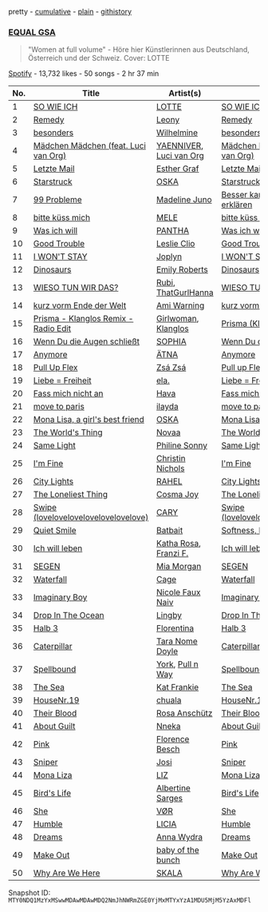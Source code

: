 pretty - [cumulative](/playlists/cumulative/37i9dQZF1DWVA5o3WHL2eG.md) - [plain](/playlists/plain/37i9dQZF1DWVA5o3WHL2eG) - [githistory](https://github.githistory.xyz/mackorone/spotify-playlist-archive/blob/main/playlists/plain/37i9dQZF1DWVA5o3WHL2eG)

### [EQUAL GSA](https://open.spotify.com/playlist/37i9dQZF1DWVA5o3WHL2eG)

> "Women at full volume" \- Höre hier Künstlerinnen aus Deutschland, Österreich und der Schweiz\. Cover: LOTTE

[Spotify](https://open.spotify.com/user/spotify) - 13,732 likes - 50 songs - 2 hr 37 min

| No. | Title | Artist(s) | Album | Length |
|---|---|---|---|---|
| 1 | [SO WIE ICH](https://open.spotify.com/track/6JkTgg7FY1DWZLYiM1B56Q) | [LOTTE](https://open.spotify.com/artist/3gqabzO7zvHVzAIT0Nxqa3) | [SO WIE ICH](https://open.spotify.com/album/0t6Q2AEooDRXaI1xITnhKe) | 3:39 |
| 2 | [Remedy](https://open.spotify.com/track/5JVA0t7r2Y7m9NaHmgaeiC) | [Leony](https://open.spotify.com/artist/2NpPlwwDVYR5dIj0F31EcC) | [Remedy](https://open.spotify.com/album/4nKguZWie1WQuxFspIwHOY) | 2:27 |
| 3 | [besonders](https://open.spotify.com/track/0qZ38h6vARmBn1dLPo5qIU) | [Wilhelmine](https://open.spotify.com/artist/4f5pBvQZzdOGpFF0pwtUZG) | [besonders](https://open.spotify.com/album/14iHxk7M0XCEgoZPiYn8Rg) | 3:00 |
| 4 | [Mädchen Mädchen \(feat\. Luci van Org\)](https://open.spotify.com/track/1NNcwO2fcbkYdWR4cpv2Vq) | [YAENNIVER](https://open.spotify.com/artist/62yGrNS5EcrAnBVlDtlBEw), [Luci van Org](https://open.spotify.com/artist/4MiL1KP3pARZzzmvEUSELY) | [Mädchen Mädchen \(feat\. Luci van Org\)](https://open.spotify.com/album/0mqbTppBPQCghaadqHMxoR) | 2:46 |
| 5 | [Letzte Mail](https://open.spotify.com/track/3wa4qwuJVPNGIpuoJmffcV) | [Esther Graf](https://open.spotify.com/artist/1FXdfOOisB3d3hfZOjhjID) | [Letzte Mail](https://open.spotify.com/album/4ac7Z0wjwhaYeQMk1UaDRz) | 2:48 |
| 6 | [Starstruck](https://open.spotify.com/track/051QrxU9tbj7lMpVQ5GBBr) | [OSKA](https://open.spotify.com/artist/4aT85lix0NSNB6w9Ozzksq) | [Starstruck](https://open.spotify.com/album/55g84BQDIGOoXKrWf2j3aG) | 2:57 |
| 7 | [99 Probleme](https://open.spotify.com/track/5kzcodJVFIui6nCRAfKw3O) | [Madeline Juno](https://open.spotify.com/artist/6u8KyY2rfBGDtDejRJ9JaQ) | [Besser kann ich es nicht erklären](https://open.spotify.com/album/2x3GbNC5I3eFx4ZrFJjvsy) | 3:33 |
| 8 | [bitte küss mich](https://open.spotify.com/track/4CofSphX6ltv4pRdJaKqL0) | [MELE](https://open.spotify.com/artist/6Lk699bosWcOqCMFLJFrPp) | [bitte küss mich](https://open.spotify.com/album/3jfvxgoyvSt2IVWUkDTUGI) | 2:34 |
| 9 | [Was ich will](https://open.spotify.com/track/1oMegChnI6ZqfcDR5n8eBJ) | [PANTHA](https://open.spotify.com/artist/40TyBBFIw2Nw3psoWIkNI8) | [Was ich will](https://open.spotify.com/album/6ktVzgaQxt03He86k7ZFn3) | 2:51 |
| 10 | [Good Trouble](https://open.spotify.com/track/7tOscxxC3AlgiBagWInEm3) | [Leslie Clio](https://open.spotify.com/artist/2Z8ZYYqedbWaOlSsBRVlmQ) | [Good Trouble](https://open.spotify.com/album/1BqIPBcVq5VEl4HpMuboQI) | 3:24 |
| 11 | [I WON'T STAY](https://open.spotify.com/track/0U9gq4pfWLjoF7F4pWcMvO) | [Joplyn](https://open.spotify.com/artist/32Jt1AK733JbFR82hEZ0Ih) | [I WON'T STAY](https://open.spotify.com/album/0m8w2qFAnW82Nn6mhmxZ7I) | 4:46 |
| 12 | [Dinosaurs](https://open.spotify.com/track/3PRxmJf4F3CDA0vyathTYz) | [Emily Roberts](https://open.spotify.com/artist/3RBqLTttwN1orqQozYfmJo) | [Dinosaurs](https://open.spotify.com/album/25uJ91s0iYTTZYoG9L5mQn) | 2:56 |
| 13 | [WIESO TUN WIR DAS?](https://open.spotify.com/track/3UN4dmmFanb3ZBZNDIpn3C) | [Rubi](https://open.spotify.com/artist/0VlrorDSkEbLK1D6VvMgd2), [ThatGurlHanna](https://open.spotify.com/artist/48bqtQhilt5mDstY1HfgN5) | [WIESO TUN WIR DAS?](https://open.spotify.com/album/0tqkS38rIiloIIn9AEOMNK) | 2:19 |
| 14 | [kurz vorm Ende der Welt](https://open.spotify.com/track/5w0aDkrqRI8l66iNWPK8O4) | [Ami Warning](https://open.spotify.com/artist/7emjIbMonyAREBQkHhblu9) | [kurz vorm Ende der Welt](https://open.spotify.com/album/5jDlEitSpefFomiYgFWncm) | 2:33 |
| 15 | [Prisma \- Klanglos Remix \- Radio Edit](https://open.spotify.com/track/512m11L55vWoUbqrkObdCz) | [Girlwoman](https://open.spotify.com/artist/24rqTvJDFy2t2xgCxsN2f0), [Klanglos](https://open.spotify.com/artist/1jV311C5ADuBqCPpprsjUp) | [Prisma \(Klanglos Remix\)](https://open.spotify.com/album/147QdcYieTKdMrzIvs2X8h) | 3:28 |
| 16 | [Wenn Du die Augen schließt](https://open.spotify.com/track/0HlbHgvF2CHsRfGjlYIxcT) | [SOPHIA](https://open.spotify.com/artist/45wdSLZd70phdDkxlA5D3v) | [Wenn Du die Augen schließt](https://open.spotify.com/album/3T4vp2rxp0FjJ0vnt2WrmR) | 2:52 |
| 17 | [Anymore](https://open.spotify.com/track/41k9LvMt9xspB5nueIUsfU) | [ÄTNA](https://open.spotify.com/artist/4ORnI4BzjKFbUply6fRvkX) | [Anymore](https://open.spotify.com/album/1gN8dVk0oKtQoHdk1oxKrL) | 2:34 |
| 18 | [Pull Up Flex](https://open.spotify.com/track/5unI1BEFCZkXp4UV34xTQB) | [Zsá Zsá](https://open.spotify.com/artist/2tV5iP4TyDyLFU9WmfXMLZ) | [Pull up Flex](https://open.spotify.com/album/0yBeYMbAXS9oFDsbMFT3FM) | 2:51 |
| 19 | [Liebe = Freiheit](https://open.spotify.com/track/2iz6T0J8tC7UrXUKtIDwy0) | [ela.](https://open.spotify.com/artist/7hCkk48aIsK8myLaEbeXHx) | [Liebe = Freiheit](https://open.spotify.com/album/2dXs6rzi4QGtPrJE8Yp9ZO) | 3:07 |
| 20 | [Fass mich nicht an](https://open.spotify.com/track/1XgRfGN4N0n7nK8kWZr0CR) | [Hava](https://open.spotify.com/artist/3Mn6d673ieRza7uw6zY2Zv) | [Fass mich nicht an](https://open.spotify.com/album/1D7TjRf3rO98oo7cxtlFQo) | 3:33 |
| 21 | [move to paris](https://open.spotify.com/track/4gmXbQ2CLqBT2W0EVYG3Zf) | [ilayda](https://open.spotify.com/artist/2JctEubYrAEVMCbHAfdYPU) | [move to paris](https://open.spotify.com/album/3nnEQLZooQUV5VgvdC0PeP) | 2:42 |
| 22 | [Mona Lisa, a girl's best friend](https://open.spotify.com/track/3Pu6JxVoH13eOFliZPRAqv) | [OSKA](https://open.spotify.com/artist/4aT85lix0NSNB6w9Ozzksq) | [Mona Lisa, a girl's best friend](https://open.spotify.com/album/2JvzoVjEpv0sBIYs5JuyOY) | 3:20 |
| 23 | [The World's Thing](https://open.spotify.com/track/7p9qrq8qPw8KA6nyLN6Ocq) | [Novaa](https://open.spotify.com/artist/3PMqVecYp6tFBk7d7SDlPm) | [The World's Thing](https://open.spotify.com/album/0orNVT4C6SfaFiplCVEvFX) | 2:43 |
| 24 | [Same Light](https://open.spotify.com/track/5OGjfhiuw5K6vNYSsEdTE5) | [Philine Sonny](https://open.spotify.com/artist/5NXT9hOfNLjOMnXqCqzR2t) | [Same Light](https://open.spotify.com/album/6UxAaYhbUXhS0M7beI7ARJ) | 2:36 |
| 25 | [I'm Fine](https://open.spotify.com/track/5cabcNbOrCUQ8q9vxKKWcn) | [Christin Nichols](https://open.spotify.com/artist/3vQtRdN3v7tuRnKaOjNzU0) | [I'm Fine](https://open.spotify.com/album/7aGK8OZgNcZTFxUcVR3iyg) | 3:27 |
| 26 | [City Lights](https://open.spotify.com/track/73atAQnc1qSPhOB1hv5p7H) | [RAHEL](https://open.spotify.com/artist/1PiAhtDO04aDUU9VKEi1j7) | [City Lights](https://open.spotify.com/album/5OVq51LblOygYxxbZ08yz9) | 3:21 |
| 27 | [The Loneliest Thing](https://open.spotify.com/track/4k5TtH1KiIh13ElOttHWg7) | [Cosma Joy](https://open.spotify.com/artist/2AqDA65BH1X8DI4LsFqiEJ) | [The Loneliest Thing](https://open.spotify.com/album/3ks4LGMZiJQJlU0my9bFfl) | 2:59 |
| 28 | [Swipe \(lovelovelovelovelovelovelove\)](https://open.spotify.com/track/2xBFHYI89zv6nwIsou5sTO) | [CARY](https://open.spotify.com/artist/0AHMHf89EpUmUPHY1dXBRv) | [Swipe \(lovelovelovelovelovelovelove\)](https://open.spotify.com/album/3KINihcfaQ88HpODrf3GEX) | 3:08 |
| 29 | [Quiet Smile](https://open.spotify.com/track/3ePAcsEO3jJxyHpiJSo9OA) | [Batbait](https://open.spotify.com/artist/1PGFrlFMjm2RIi2ndQ0lHG) | [Softness, Pt\. 1](https://open.spotify.com/album/3q64uO82lMEzX09QfFTlzl) | 2:32 |
| 30 | [Ich will leben](https://open.spotify.com/track/4sMscWTLzCje04uem4z0ym) | [Katha Rosa](https://open.spotify.com/artist/767iqRy8U8T4rAdDscZt57), [Franzi F.](https://open.spotify.com/artist/7r1PIgsHGGj6mwXriQU0ek) | [Ich will leben](https://open.spotify.com/album/1VxT8JspigsvXAIbYLdPbe) | 2:47 |
| 31 | [SEGEN](https://open.spotify.com/track/2hQCrsmDe1n1I1zgSgdix7) | [Mia Morgan](https://open.spotify.com/artist/5Uw20NgiZnH2WMcpQ7FdRB) | [SEGEN](https://open.spotify.com/album/0fBm1lNNZsAPlW3Xp6dynW) | 3:40 |
| 32 | [Waterfall](https://open.spotify.com/track/7Cipq2ROolmk2r6gWwiCuJ) | [Cage](https://open.spotify.com/artist/5AcetCgP402g9PqzkcSxNo) | [Waterfall](https://open.spotify.com/album/2fdLWQmYdYk6tIvE73YZbM) | 3:47 |
| 33 | [Imaginary Boy](https://open.spotify.com/track/470qFnD2xdsZqOvXEubpj9) | [Nicole Faux Naiv](https://open.spotify.com/artist/49rxT73SJX2ORygUaXKLeD) | [Imaginary Boy](https://open.spotify.com/album/78S21P3LAQ4vbU3Vh9QKqc) | 3:10 |
| 34 | [Drop In The Ocean](https://open.spotify.com/track/3bdQlieY8g6LCBp19pjFHL) | [Lingby](https://open.spotify.com/artist/3qvY7dcscKVm7bbCkQKWKQ) | [Drop In The Ocean](https://open.spotify.com/album/0zSjpzAS5tMzS0BgFgK6l9) | 3:48 |
| 35 | [Halb 3](https://open.spotify.com/track/4S9w9u6MnE9j09UROeNsto) | [Florentina](https://open.spotify.com/artist/7adCbfW9aRcBxWhuuSNXTo) | [Halb 3](https://open.spotify.com/album/7eBjH8qGXRW05o4RLI7Z6V) | 1:49 |
| 36 | [Caterpillar](https://open.spotify.com/track/0EcsqmlF8pnJxtJ6Dsb91G) | [Tara Nome Doyle](https://open.spotify.com/artist/4juPbQZA8Z5lkQYtd4pNmv) | [Caterpillar](https://open.spotify.com/album/2jdKh2eZ9oSFe5WxeiKoLd) | 3:53 |
| 37 | [Spellbound](https://open.spotify.com/track/1eS3YGv6LBS7oararePUL4) | [York](https://open.spotify.com/artist/20L5MecnuNujUE6imrfK0Q), [Pull n Way](https://open.spotify.com/artist/5NWbAWwcHnxmrr6vUhmqfH) | [Spellbound](https://open.spotify.com/album/6LIkPRuEAnLLBycG2TbRU1) | 2:52 |
| 38 | [The Sea](https://open.spotify.com/track/0ZyWvgGja2GqSlOcqmovEB) | [Kat Frankie](https://open.spotify.com/artist/6vdr7WnqTfEEPjKJsNrlgY) | [The Sea](https://open.spotify.com/album/5BlEIOLptS2u31jUbgZojJ) | 4:18 |
| 39 | [HouseNr.19](https://open.spotify.com/track/2jblZmK2loEOOVokcXjBuk) | [chuala](https://open.spotify.com/artist/5k2dso94XJEWZhPMmKFznI) | [HouseNr.19](https://open.spotify.com/album/7FNO2wifGN6E7Lzmr0GCtF) | 3:42 |
| 40 | [Their Blood](https://open.spotify.com/track/7wP3lEBXkJ9n4v8kXtE7Cg) | [Rosa Anschütz](https://open.spotify.com/artist/1kjoxeQwJmoCfXT6j58MTm) | [Their Blood](https://open.spotify.com/album/2Gycc48ZDDu1eewL7EK9QQ) | 4:24 |
| 41 | [About Guilt](https://open.spotify.com/track/3sRfhmVDcAT9MJFaSL96Ig) | [Nneka](https://open.spotify.com/artist/0VX4MyYhvKRtU1AZUVGLUZ) | [About Guilt](https://open.spotify.com/album/3Dh4EC4RhMdk0BAZRXqbR1) | 3:16 |
| 42 | [Pink](https://open.spotify.com/track/49nm7QzQh9PBPW8VKQoTdg) | [Florence Besch](https://open.spotify.com/artist/5gCo1kqCi58Q1P2gAvO4Pt) | [Pink](https://open.spotify.com/album/3wcItrM5zbTQrm6KKmpRk5) | 2:57 |
| 43 | [Sniper](https://open.spotify.com/track/7gTYVU6OwYZJXiGMUm6Eyd) | [Josi](https://open.spotify.com/artist/5vQXzZjy86ijQhMjMb1ke4) | [Sniper](https://open.spotify.com/album/01wbOdOqktVM6TF4PMO3av) | 1:56 |
| 44 | [Mona Liza](https://open.spotify.com/track/0e1e7qPxpD5cRvMre22Fvp) | [LIZ](https://open.spotify.com/artist/793QToVJnVh8Op8YSqJsSm) | [Mona Liza](https://open.spotify.com/album/6X1ECkuUhZjsSwoxiOvo74) | 2:26 |
| 45 | [Bird's Life](https://open.spotify.com/track/3MLnJNgMdhx5chY6OSDEXY) | [Albertine Sarges](https://open.spotify.com/artist/1bo2PjIgDEptAlEzxyOIuX) | [Bird's Life](https://open.spotify.com/album/2vpSULG9uMwpHsQ2KXHbuR) | 4:09 |
| 46 | [She](https://open.spotify.com/track/6w4tv6eX6W9qa6pvd7Y3vX) | [VØR](https://open.spotify.com/artist/02gkdTPcKnn6BzYMqAsJsT) | [She](https://open.spotify.com/album/4OyhRQPRzDzci5dzkgpInl) | 0:46 |
| 47 | [Humble](https://open.spotify.com/track/5Sp4e9TEfUdvPlyocVp1am) | [LICIA](https://open.spotify.com/artist/59iuiRjF8ICAQZDJPpiptY) | [Humble](https://open.spotify.com/album/03k2GVSiIyeONjCKLtVTZH) | 4:14 |
| 48 | [Dreams](https://open.spotify.com/track/4UrxIqhCSVLSarKnMrnOmV) | [Anna Wydra](https://open.spotify.com/artist/1KPslttsLzdof3L6ud4prw) | [Dreams](https://open.spotify.com/album/7crqMfpxVphizPk4I8kxot) | 5:00 |
| 49 | [Make Out](https://open.spotify.com/track/6B1jdX6RSpK9J0obfpHeKO) | [baby of the bunch](https://open.spotify.com/artist/7iL7kelM3H9pfMMozONQx4) | [Make Out](https://open.spotify.com/album/0s7v694MvHIPleRYFHEtG0) | 1:21 |
| 50 | [Why Are We Here](https://open.spotify.com/track/6NItiASHGH1dmfSeBN79qb) | [SKALA](https://open.spotify.com/artist/43hoEqOilY8CNQ3hzms5Pq) | [Why Are We Here](https://open.spotify.com/album/1gIkTMcxdAhZEP1Vm7VkI6) | 5:00 |

Snapshot ID: `MTY0NDQ1MzYxMSwwMDAwMDAwMDQ2NmJhNWRmZGE0YjMxMTYxYzA1MDU5MjM5YzAxMDFl`